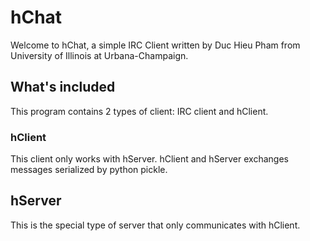 hChat
=====

Welcome to hChat, a simple IRC Client written by Duc Hieu Pham from University
of Illinois at Urbana-Champaign.

## What's included

This program contains 2 types of client: IRC client and hClient.

### hClient

This client only works with hServer. hClient and hServer exchanges messages
serialized by python pickle.

## hServer

This is the special type of server that only communicates with hClient.